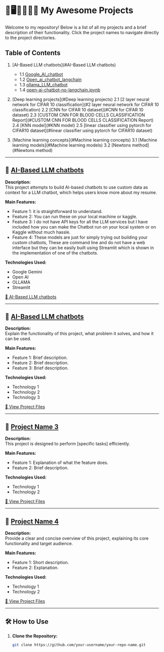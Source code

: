 # 🚀🖥️👩‍💻💬🤖 My Awesome Projects

Welcome to my repository! Below is a list of all my projects and a brief description of their functionality. Click the project names to navigate directly to the project directories.

## Table of Contents
1. [AI-Based LLM chatbots](#AI-Based LLM chatbots)
   - 1.1 [Google_AI_chatbot](#Google_AI_chatbot)
   - 1.2 [Open_ai_chatbot_langchain](#Open_ai_chatbot_langchain)
   - 1.3 [ollama_LLM_chatbot](#ollama_LLM_chatbot)
   - 1.4 [open-ai-chatbot-no-langchain.ipynb](#open-ai-chatbot-no-langchain)
   
2. [Deep learning projects](#Deep learning projects)
   2.1 [2 layer neural network for CIFAR 10 classification](#2 layer neural network for CIFAR 10 classification)
   2.2 [CNN for CIFAR 10 dataset](#CNN for CIFAR 10 dataset)
   2.3 [CUSTOM CNN FOR BLOOD CELLS CLASSIFICATION Report](#CUSTOM CNN FOR BLOOD CELLS CLASSIFICATION Report)
   2.4 [KNN model](#KNN model)
   2.5 [linear classifier using pytorch for CIFAR10 dataset](#linear classifier using pytorch for CIFAR10 dataset)
   
3. [Machine learning concepts](#Machine learning concepts)
   3.1 [Machine learning models](#Machine learning models)
   3.2 [Newtons method](#Newtons method)

---

## 📂 [AI-Based LLM chatbots](.SrikerJoshi/Projects/tree/main/AI%20based%20LLM%20Chatbots) <a name="AI-based LLM Chatbots"></a> 
**Description:**  
This project attempts to build AI-based chatbots to use custom data as context for a LLM chatbot, which helps users know more about my resume.

**Main Features:**
- Feature 1: it is straightforward to understand.
- Feature 2: You can run these on your local machine or kaggle.
- Feature 3: I do not have API keys for all the LLM services but I have included how you can make the Chatbot run on your local system or on Kaggle without much hassle.
- Feature 4: These models are just for simply trying out building your custom chatbots, These are command line and do not have a web interface but they can be easily built using Streamlit which is shown in the implementation of one of the chatbots.

**Technologies Used:**  
- Google Gemini  
- Open AI  
- OLLAMA
- Streamlit

[📁 AI-Based LLM chatbots](.SrikerJoshi/Projects/tree/main/AI%20based%20LLM%20Chatbots)

---

## 📂 [AI-Based LLM chatbots](./project-name-2-folder) <a name="project-name-2"></a>
**Description:**  
Explain the functionality of this project, what problem it solves, and how it can be used.

**Main Features:**
- Feature 1: Brief description.
- Feature 2: Brief description.
- Feature 3: Brief description.

**Technologies Used:**  
- Technology 1  
- Technology 2  
- Technology 3  

[📁 View Project Files](./project-name-2-folder)

---

## 📂 [Project Name 3](./project-name-3-folder) <a name="project-name-3"></a>
**Description:**  
This project is designed to perform [specific tasks] efficiently.

**Main Features:**
- Feature 1: Explanation of what the feature does.
- Feature 2: Brief description.

**Technologies Used:**  
- Technology 1  
- Technology 2  

[📁 View Project Files](./project-name-3-folder)

---

## 📂 [Project Name 4](./project-name-4-folder) <a name="project-name-4"></a>
**Description:**  
Provide a clear and concise overview of this project, explaining its core functionality and target audience.

**Main Features:**
- Feature 1: Short description.
- Feature 2: Explanation.

**Technologies Used:**  
- Technology 1  
- Technology 2  

[📁 View Project Files](./project-name-4-folder)

---

## 🛠️ How to Use

1. **Clone the Repository:**

   ```bash
   git clone https://github.com/your-username/your-repo-name.git


